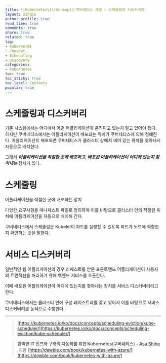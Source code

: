 ```yaml
---
title: \[Kubernetes\]\(Concept\)쿠버네티스 개념 - 스케줄링과 디스커버리
layout: single
author_profile: true
read_time: true
comments: true
share: true
related: true
tag:
- Kubernetes
- Concept
- Scheduling
- Discovery
categories:
- Kubernetes
toc: true
toc_sticky: true
toc_label: Contents
popular: true
---
```

# 스케줄링과 디스커버리
기존 시스템에서는 어디에서 어떤 어플리케이션이 움직이고 있는지 알고 있어야 했다. 하지만 쿠버네티스에서는 어플리케이션이 배포되는 위치가 쿠버네티스에 의해 정해진다. 어플리케이션이 배포되면 쿠버네티스가 클러스터 상에서 비어 있는 위치를 찾아내서 자동으로 배치한다. 

그래서 ***어플리케이션을 적절한 곳에 배포하고***, ***배포된 어플리케이션이 어디에 있는지 찾아내는*** 장치가 있다.

# 스케줄링

어플리케이션을 적절한 곳에 배포하는 장치

다양한 요구사항을 매니페스트 파일로 정의하여 이를 바탕으로 클러스터 안의 적절한 위치에 어플리케이션을 자동으로 배치해 간다.

쿠버네티스에서 스케줄링은 Kubelet이 파드를 실행할 수 있도록 파드가 노드에 적합한지 확인하는 것을 말한다.



# 서비스 디스커버리

일반적인 웹 어플리케이션의 경우 리퀘스트를 받은 프론트엔드 어플리케이션이 사용자의 트랜잭션을 처리하기 위해 백엔드 서비스를 호출한다.

이때 배포된 어플리케이션이 어디에 있는지를 찾아내는 장치를 서비스 디스커버리라고 한다.

쿠버네티스에서는 클러스터 안에 구성 레지스트리를 갖고 있어서 이를 바탕으로 서비스 디스커버리를 동적으로 수행한다.

---

> [https://kubernetes.io/ko/docs/concepts/scheduling-eviction/kube-scheduler/](https://kubernetes.io/ko/docs/concepts/scheduling-eviction/kube-scheduler/)
> 

> **완벽한 IT 인프라 구축의 자동화를 위한 Kubernetes(쿠버네티스) -** [Asa Shiho](http://www.kyobobook.co.kr/product/detailViewKor.laf?ejkGb=KOR&mallGb=KOR&barcode=9788956748412&orderClick=LAG&Kc=#)
 지음
[https://dewble.com/book/kubernetes-with-azure/](https://dewble.com/book/kubernetes-with-azure/)
> 